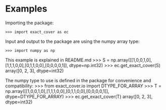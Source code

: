 # Examples

Importing the package:

    >>> import exact_cover as ec

Input and output to the package are using the numpy array type:

    >>> import numpy as np

This example is explained in README.md
    >>> S = np.array([[1,0,0,1,0],[1,1,1,0,0],[0,1,1,0,0],[0,0,0,0,1]], dtype=np.int32)
    >>> ec.get_exact_cover(S)
    array([0, 2, 3], dtype=int32)

The numpy type to use is defined in the package for convenience and compatibility:
    >>> from exact_cover.io import DTYPE_FOR_ARRAY
    >>> T = np.array([[1,0,0,1,0],[1,1,1,0,0],[0,1,1,0,0],[0,0,0,0,1]], dtype=DTYPE_FOR_ARRAY)
    >>> ec.get_exact_cover(T)
    array([0, 2, 3], dtype=int32)
